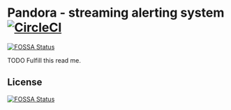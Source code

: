# Pandora - streaming alerting system [![CircleCI](https://circleci.com/gh/artistian/pandora.svg?style=svg)](https://circleci.com/gh/artistian/pandora)
[![FOSSA Status](https://app.fossa.io/api/projects/git%2Bgithub.com%2Fartistian%2Fpandora.svg?type=shield)](https://app.fossa.io/projects/git%2Bgithub.com%2Fartistian%2Fpandora?ref=badge_shield)

TODO Fulfill this read me.


## License
[![FOSSA Status](https://app.fossa.io/api/projects/git%2Bgithub.com%2Fartistian%2Fpandora.svg?type=large)](https://app.fossa.io/projects/git%2Bgithub.com%2Fartistian%2Fpandora?ref=badge_large)